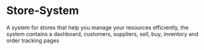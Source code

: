 # Store-System
A system for stores that help you manage your resources efficiently, the system contains a dashboard, customers, suppliers, sell, buy, inventory and order tracking pages
